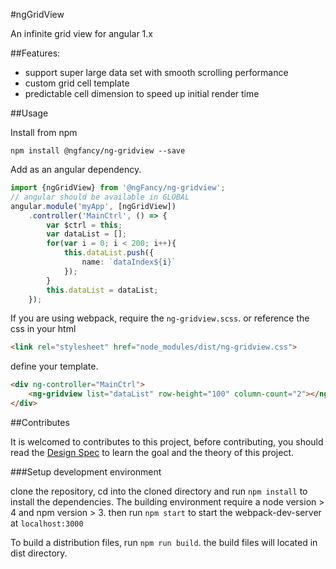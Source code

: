 #ngGridView

An infinite grid view for angular 1.x

##Features:

- support super large data set with smooth scrolling performance
- custom grid cell template
- predictable cell dimension to speed up initial render time

##Usage

Install from npm

```
npm install @ngfancy/ng-gridview --save
```

Add as an angular dependency.

```Typescript
import {ngGridView} from '@ngFancy/ng-gridview';
// angular should be available in GLOBAL
angular.module('myApp', [ngGridView])
    .controller('MainCtrl', () => {
        var $ctrl = this;
        var dataList = [];
        for(var i = 0; i < 200; i++){
            this.dataList.push({
                name: `dataIndex${i}`
            });
        }
        this.dataList = dataList;
    });
```

If you are using webpack, require the `ng-gridview.scss`. or reference the css in your html

```html
<link rel="stylesheet" href="node_modules/dist/ng-gridview.css">
```

define your template.

```HTML
<div ng-controller="MainCtrl">
    <ng-gridview list="dataList" row-height="100" column-count="2"></ng-gridview>
</div>
```

##Contributes

It is welcomed to contributes to this project, before contributing, you should read the [Design Spec](design-spec.md) to learn
the goal and the theory of this project.

###Setup development environment

clone the repository, cd into the cloned directory and run `npm install` to install the dependencies. The building environment
require a node version > 4 and npm version > 3.
then run `npm start` to start the webpack-dev-server at `localhost:3000`

To build a distribution files, run `npm run build`. the build files will located in dist directory. 